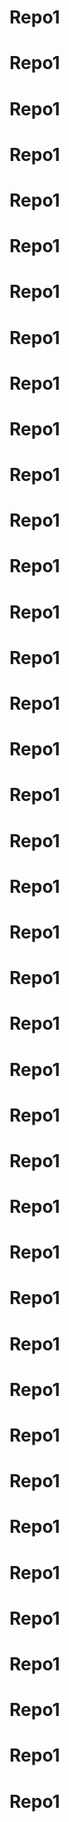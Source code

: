 # Repo1
# Repo1
# Repo1
# Repo1
# Repo1
# Repo1
# Repo1
# Repo1
# Repo1
# Repo1
# Repo1
# Repo1
# Repo1
# Repo1
# Repo1
# Repo1
# Repo1
# Repo1
# Repo1
# Repo1
# Repo1
# Repo1
# Repo1
# Repo1
# Repo1
# Repo1
# Repo1
# Repo1
# Repo1
# Repo1
# Repo1
# Repo1
# Repo1
# Repo1
# Repo1
# Repo1
# Repo1
# Repo1
# Repo1
# Repo1
